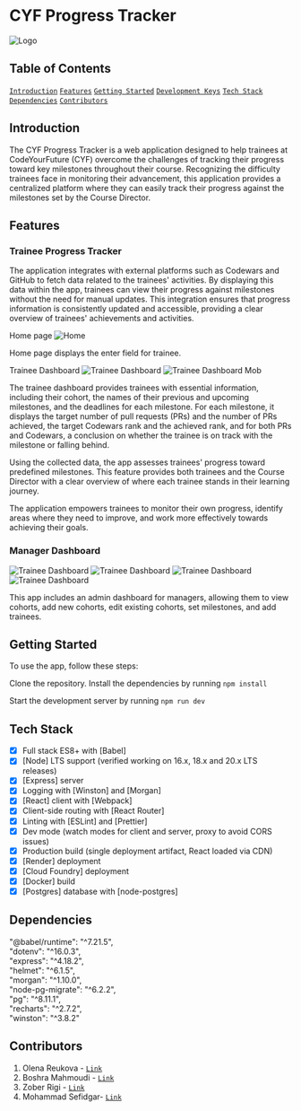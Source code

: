 # CYF Progress Tracker
![Logo](./client/src/assets/images/logo.png)

## Table of Contents
[`Introduction`](#Introduction)
[`Features`](#Features)
[`Getting Started`](#Getting-Started)
[`Development Keys`](#Development-Keys)
[`Tech Stack`](#Tech-Stack)
[`Dependencies`](#Dependencies)
[`Contributors`](#Contributors)


## Introduction
The CYF Progress Tracker is a web application designed to help trainees at CodeYourFuture (CYF) overcome the challenges of tracking their progress toward key milestones throughout their course. Recognizing the difficulty trainees face in monitoring their advancement, this application provides a centralized platform where they can easily track their progress against the milestones set by the Course Director.

## Features
### Trainee Progress Tracker
The application integrates with external platforms such as Codewars and GitHub to fetch data related to the trainees' activities. By displaying this data within the app, trainees can view their progress against milestones without the need for manual updates. This integration ensures that progress information is consistently updated and accessible, providing a clear overview of trainees' achievements and activities.

Home page
<img src="./client/src/assets/images/homepage.png" alt="Home" >

Home page displays the enter field for trainee.

Trainee Dashboard
<img src="./client/src/assets/images/dashtr.png" alt="Trainee Dashboard" >
 <img src="./client/src/assets/images/mob%20dashtr.png" alt="Trainee Dashboard Mob" >

The trainee dashboard provides trainees with essential information, including their cohort, the names of their previous and upcoming milestones, and the deadlines for each milestone. For each milestone, it displays the target number of pull requests (PRs) and the number of PRs achieved, the target Codewars rank and the achieved rank, and for both PRs and Codewars, a conclusion on whether the trainee is on track with the milestone or falling behind.

Using the collected data, the app assesses trainees' progress toward predefined milestones. This feature provides both trainees and the Course Director with a clear overview of where each trainee stands in their learning journey.

The application empowers trainees to monitor their own progress, identify areas where they need to improve, and work more effectively towards achieving their goals.

### Manager Dashboard
 <img src="./client/src/assets/images/admindash1.png" alt="Trainee Dashboard" >
<img src="./client/src/assets/images/admindash2.png" alt="Trainee Dashboard" >
 <img src="./client/src/assets/images/admindash3.png" alt="Trainee Dashboard" >
  <img src="./client/src/assets/images/addtrainee.png" alt="Trainee Dashboard" >
  
This app includes an admin dashboard for managers, allowing them to view cohorts, add new cohorts, edit existing cohorts, set milestones, and add trainees.

## Getting Started

To use the app, follow these steps:

Clone the repository.
Install the dependencies by running 
```npm install```

Start the development server by running
```npm run dev```


## Tech Stack
- [x] Full stack ES8+ with [Babel]
- [x] [Node] LTS support (verified working on 16.x, 18.x and 20.x LTS releases)
- [x] [Express] server
- [x] Logging with [Winston] and [Morgan]
- [x] [React] client with [Webpack]
- [x] Client-side routing with [React Router]
- [x] Linting with [ESLint] and [Prettier]
- [x] Dev mode (watch modes for client and server, proxy to avoid CORS issues)
- [x] Production build (single deployment artifact, React loaded via CDN)
- [x] [Render] deployment
- [x] [Cloud Foundry] deployment
- [x] [Docker] build
- [x] [Postgres] database with [node-postgres]

## Dependencies
 "@babel/runtime": "^7.21.5",    
		"dotenv": "^16.0.3",    
		"express": "^4.18.2",    
		"helmet": "^6.1.5",    
		"morgan": "^1.10.0",    
		"node-pg-migrate": "^6.2.2",    
		"pg": "^8.11.1",    
		"recharts": "^2.7.2",    
		"winston": "^3.8.2"    
    
  ## Contributors
1. Olena Reukova - [`Link`](https://github.com/OlenaReukova)
2. Boshra Mahmoudi - [`Link`](https://github.com/BoshraM)
3. Zober Rigi - [`Link`](https://github.com/Zobeir-Rigi)
4. Mohammad Sefidgar- [`Link`](https://github.com/MohammadSefidgar)
      